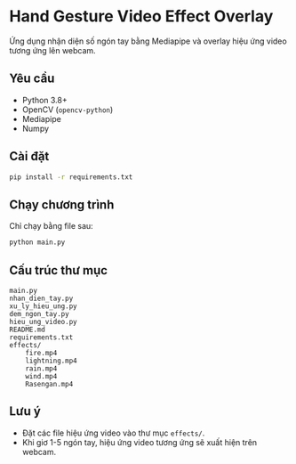 # Hand Gesture Video Effect Overlay

Ứng dụng nhận diện số ngón tay bằng Mediapipe và overlay hiệu ứng video tương ứng lên webcam.

## Yêu cầu
- Python 3.8+
- OpenCV (`opencv-python`)
- Mediapipe
- Numpy

## Cài đặt
```bash
pip install -r requirements.txt
```

## Chạy chương trình
Chỉ chạy bằng file sau:
```bash
python main.py
```

## Cấu trúc thư mục
```
main.py
nhan_dien_tay.py
xu_ly_hieu_ung.py
dem_ngon_tay.py
hieu_ung_video.py
README.md
requirements.txt
effects/
    fire.mp4
    lightning.mp4
    rain.mp4
    wind.mp4
    Rasengan.mp4
```

## Lưu ý
- Đặt các file hiệu ứng video vào thư mục `effects/`.
- Khi giơ 1-5 ngón tay, hiệu ứng video tương ứng sẽ xuất hiện trên webcam.

